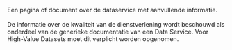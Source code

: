 Een pagina of document over de dataservice met aanvullende informatie.
<br/>
<br/>
De informatie over de kwaliteit van de dienstverlening wordt beschouwd als onderdeel van de generieke documentatie van een Data Service. Voor High-Value Datasets moet dit verplicht worden opgenomen.
